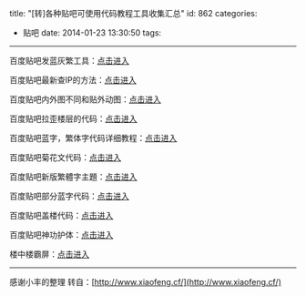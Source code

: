 title: "[转]各种贴吧可使用代码教程工具收集汇总"
id: 862
categories:
  - 贴吧
date: 2014-01-23 13:30:50
tags:
---

百度贴吧发蓝灰繁工具：[点击进入](http://www.258ch.com/thread-136333-1-1.html)

百度贴吧最新查IP的方法：[点击进入](http://tiebalu.com/1087.html)

百度贴吧内外图不同和贴外动图：[点击进入](http://tiebalu.com/658.html)
<!--more-->
百度贴吧拉歪楼层的代码：[点击进入](http://tieba.baidu.com/p/2663803319)

百度贴吧蓝字，繁体字代码详细教程：[点击进入](http://tiebalu.com/220.html)

百度贴吧菊花文代码：[点击进入](http://tieba.baidu.com/p/2758559121)

百度贴吧新版繁體字主題：[点击进入](http://tieba.baidu.com/p/2730835756)

百度贴吧部分蓝字代码：[点击进入](http://tiebalu.com/450.html)

百度贴吧盖楼代码：[点击进入](http://tieba.baidu.com/p/2822743193)

百度贴吧神功护体：[点击进入](http://tieba.baidu.com/mo/q/account_vcode?jump_tieba_native=1&amp;_client_version=)

楼中楼霸屏：[点击进入](http://tieba.baidu.com/p/2820964947)

------------------------------------------------------------------
感谢小丰的整理
转自：[http://www.xiaofeng.cf/](http://www.xiaofeng.cf/)